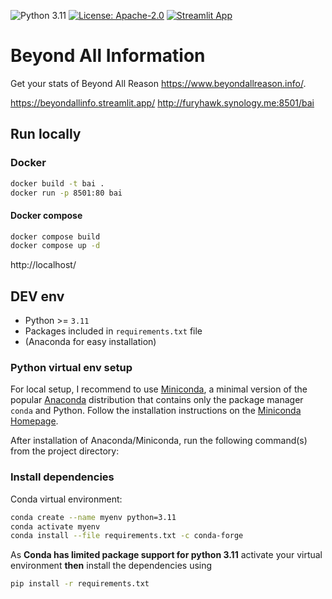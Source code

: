 ![Python 3.11](https://img.shields.io/badge/python-3.11-blue.svg)
[![License: Apache-2.0](https://img.shields.io/badge/License-Apache%202.0-blue.svg)](LICENSE)
[![Streamlit App](https://static.streamlit.io/badges/streamlit_badge_black_white.svg)](https://beyondallinfo.streamlit.app/)



# Beyond All Information

Get your stats of Beyond All Reason https://www.beyondallreason.info/.

https://beyondallinfo.streamlit.app/
http://furyhawk.synology.me:8501/bai


## Run locally

### Docker
```sh
docker build -t bai .
docker run -p 8501:80 bai
```
#### Docker compose
```sh
docker compose build
docker compose up -d
```

http://localhost/


## DEV env

- Python >= `3.11`
- Packages included in `requirements.txt` file
- (Anaconda for easy installation)

### Python virtual env setup
For local setup, I recommend to use [Miniconda](https://docs.conda.io/en/latest/miniconda.html), a minimal version of the popular [Anaconda](https://www.anaconda.com/) distribution that contains only the package manager `conda` and Python. Follow the installation instructions on the [Miniconda Homepage](https://docs.conda.io/en/latest/miniconda.html).

After installation of Anaconda/Miniconda, run the following command(s) from the project directory:

### Install dependencies
Conda virtual environment:
```sh
conda create --name myenv python=3.11
conda activate myenv
conda install --file requirements.txt -c conda-forge
```

As **Conda has limited package support for python 3.11** activate your virtual environment **then** install the dependencies using

```sh
pip install -r requirements.txt
```
